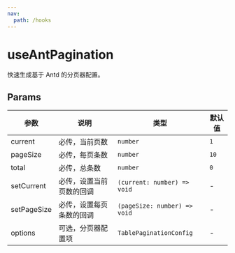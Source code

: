```yaml
---
nav:
  path: /hooks
---
```


# useAntPagination

快速生成基于 Antd 的分页器配置。

## Params

| 参数        | 说明                     | 类型                         | 默认值 |
| ----------- | ------------------------ | ---------------------------- | ------ |
| current     | 必传，当前页数           | `number`                     | `1`    |
| pageSize    | 必传，每页条数           | `number`                     | `10`   |
| total       | 必传，总条数             | `number`                     | `0`    |
| setCurrent  | 必传，设置当前页数的回调 | `(current: number) => void`  | -      |
| setPageSize | 必传，设置每页条数的回调 | `(pageSize: number) => void` | -      |
| options     | 可选，分页器配置项       | `TablePaginationConfig`      | -      |
